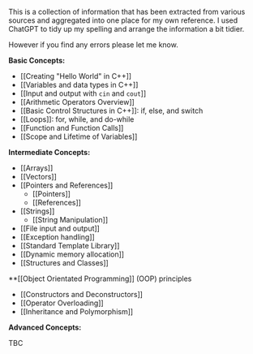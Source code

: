 This is a collection of information that has been extracted from various sources and aggregated into one place for my own reference. I used ChatGPT to tidy up my spelling and arrange the information a bit tidier.

However if you find any errors please let me know.

**Basic Concepts:**

- [[Creating "Hello World" in C++]]
- [[Variables and data types in C++]]
- [[Input and output with `cin` and `cout`]]
- [[Arithmetic Operators Overview]]
- [[Basic Control Structures in C++]]: if, else, and switch
- [[Loops]]: for, while, and do-while
- [[Function and Function Calls]]
- [[Scope and Lifetime of Variables]]

**Intermediate Concepts:**

- [[Arrays]]
- [[Vectors]]
- [[Pointers and References]]
	- [[Pointers]]
	- [[References]]
- [[Strings]]
	- [[String Manipulation]]
- [[File input and output]]
- [[Exception handling]]
- [[Standard Template Library]] 
- [[Dynamic memory allocation]] 
- [[Structures and Classes]]

**[[Object Orientated Programming]] (OOP) principles
- [[Constructors and Deconstructors]]
- [[Operator Overloading]]
- [[Inheritance and Polymorphism]]


**Advanced Concepts:**

TBC


